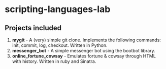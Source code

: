 # scripting-languages-lab

## Projects included

1. **mygit** - A (very) simple git clone. Implements the following commands: init, commit, log, checkout. Written in Python.
2. **messenger_bot** - A simple messenger bot using the bootbot library.
3. **online_fortune_cowsay** - Emulates fortune & cowsay through HTML with history. Written in ruby and Sinatra.
